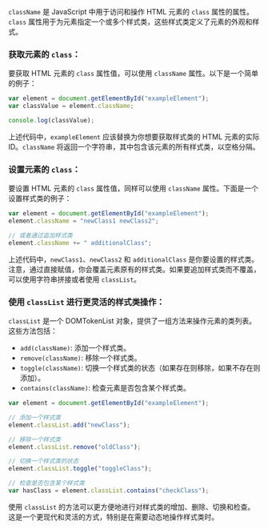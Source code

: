 `className` 是 JavaScript 中用于访问和操作 HTML 元素的 `class` 属性的属性。`class` 属性用于为元素指定一个或多个样式类，这些样式类定义了元素的外观和样式。

### 获取元素的 `class`：

要获取 HTML 元素的 `class` 属性值，可以使用 `className` 属性。以下是一个简单的例子：

```javascript
var element = document.getElementById("exampleElement");
var classValue = element.className;

console.log(classValue);
```

上述代码中，`exampleElement` 应该替换为你想要获取样式类的 HTML 元素的实际 ID。`className` 将返回一个字符串，其中包含该元素的所有样式类，以空格分隔。

### 设置元素的 `class`：

要设置 HTML 元素的 `class` 属性值，同样可以使用 `className` 属性。下面是一个设置样式类的例子：

```javascript
var element = document.getElementById("exampleElement");
element.className = "newClass1 newClass2";

// 或者通过追加样式类
element.className += " additionalClass";
```

上述代码中，`newClass1`、`newClass2` 和 `additionalClass` 是你要设置的样式类。注意，通过直接赋值，你会覆盖元素原有的样式类。如果要追加样式类而不覆盖，可以使用字符串拼接或者使用 `classList`。

### 使用 `classList` 进行更灵活的样式类操作：

`classList` 是一个 DOMTokenList 对象，提供了一组方法来操作元素的类列表。这些方法包括：

- `add(className)`: 添加一个样式类。
- `remove(className)`: 移除一个样式类。
- `toggle(className)`: 切换一个样式类的状态（如果存在则移除，如果不存在则添加）。
- `contains(className)`: 检查元素是否包含某个样式类。

```javascript
var element = document.getElementById("exampleElement");

// 添加一个样式类
element.classList.add("newClass");

// 移除一个样式类
element.classList.remove("oldClass");

// 切换一个样式类的状态
element.classList.toggle("toggleClass");

// 检查是否包含某个样式类
var hasClass = element.classList.contains("checkClass");
```

使用 `classList` 的方法可以更方便地进行对样式类的增加、删除、切换和检查。这是一个更现代和灵活的方式，特别是在需要动态地操作样式类时。